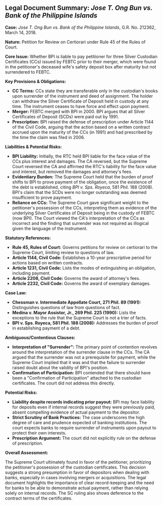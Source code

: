 ## Legal Document Summary: *Jose T. Ong Bun vs. Bank of the Philippine Islands*

**Case:** *Jose T. Ong Bun vs. Bank of the Philippine Islands*, G.R. No. 212362, March 14, 2018.

**Nature:** Petition for Review on Certiorari under Rule 45 of the Rules of Court.

**Core Issue:** Whether BPI is liable to pay petitioner for three Silver Custodian Certificates (CCs) issued by FEBTC prior to their merger, which were found in the petitioner's deceased wife's safety deposit box after maturity but not surrendered to FEBTC.

**Key Provisions & Obligations:**

*   **CC Terms:** CCs state they are transferable only in the custodian's books upon surrender of the instrument and deed of assignment. The holder can withdraw the Silver Certificate of Deposit held in custody at any time. The instrument ceases to have force and effect upon payment.
*   **Merger:** FEBTC merged with BPI in 2000. BPI argues that all Silver Certificates of Deposit (SCDs) were paid out by 1991.
*   **Prescription:** BPI raised the defense of prescription under Article 1144 of the Civil Code, arguing that the action based on a written contract accrued upon the maturity of the CCs (in 1991) and had prescribed by the time the claim was filed in 2006.

**Liabilities & Potential Risks:**

*   **BPI Liability:** Initially, the RTC held BPI liable for the face value of the CCs plus interest and damages. The CA reversed, but the Supreme Court reversed the CA and affirmed the RTC's liability for the face value and interest, but removed the damages and attorney's fees.
*   **Evidentiary Burden:** The Supreme Court held that the burden of proof shifts to BPI to prove payment of the obligation, once the existence of the debt is established, citing *BPI v. Sps. Royeca*, 581 Phil. 188 (2008). BPI's claim that the SCDs were no longer outstanding was deemed insufficient to prove payment.
*   **Reliance on CCs:** The Supreme Court gave significant weight to the petitioner's possession of the CCs, interpreting them as evidence of the underlying Silver Certificates of Deposit being in the custody of FEBTC (now BPI). The Court viewed the CA's interpretation of the CCs as incorrect and the finding that surrender was not required as illogical given the language of the instrument.

**Statutory References:**

*   **Rule 45, Rules of Court:** Governs petitions for review on certiorari to the Supreme Court, limiting review to questions of law.
*   **Article 1144, Civil Code:** Establishes a 10-year prescriptive period for actions based on written contracts.
*   **Article 1231, Civil Code:** Lists the modes of extinguishing an obligation, including payment.
*   **Article 2208, Civil Code:** Governs the award of attorney's fees.
*   **Article 2232, Civil Code:** Governs the award of exemplary damages.

**Case Law:**

*   **Chessman v. Intermediate Appellate Court, 271 Phil. 89 (1991):** Distinguishes questions of law from questions of fact.
*   **Medina v. Mayor Assistor, Jr., 269 Phil. 225 (1990):** Lists the exceptions to the rule that the Supreme Court is not a trier of facts.
*   **BPI v. Sps. Royeca, 581 Phil. 188 (2008):** Addresses the burden of proof in establishing payment of a debt.

**Ambiguous/Contentious Clauses:**

*   **Interpretation of "Surrender":** The primary point of contention revolves around the interpretation of the surrender clause in the CCs. The CA argued that the surrender was not a prerequisite for payment, while the Supreme Court implied that it was and that the failure to surrender raised doubt about the validity of BPI's position.
*   **Confirmation of Participation:** BPI contended that there should have been a "Confirmation of Participation" attached to the custodian certificates. The court did not address this directly.

**Potential Risks:**

*   **Liability despite records indicating prior payout:** BPI may face liability for deposits even if internal records suggest they were previously paid, absent compelling evidence of actual payment to the depositor.
*   **Strict Scrutiny of Bank Practices:** The case underscores the high degree of care and prudence expected of banking institutions. The court expects banks to require surrender of instruments upon payout to protect their own interests.
*   **Prescription Argument:** The court did not explicitly rule on the defense of prescription.

**Overall Assessment:**

The Supreme Court ultimately found in favor of the petitioner, prioritizing the petitioner's possession of the custodian certificates. This decision suggests a strong presumption in favor of depositors when dealing with banks, especially in cases involving mergers or acquisitions. The legal document highlights the importance of clear record-keeping and the need for banks to be able to demonstrate actual payment, rather than relying solely on internal records. The SC ruling also shows deference to the contract terms of the certificates.
